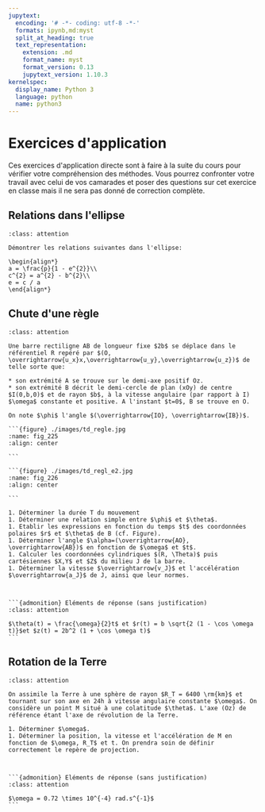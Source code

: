```yaml
---
jupytext:
  encoding: '# -*- coding: utf-8 -*-'
  formats: ipynb,md:myst
  split_at_heading: true
  text_representation:
    extension: .md
    format_name: myst
    format_version: 0.13
    jupytext_version: 1.10.3
kernelspec:
  display_name: Python 3
  language: python
  name: python3
---
```

# Exercices d'application

Ces exercices d'application directe sont à faire à la suite du cours pour vérifier votre compréhension des méthodes. Vous pourrez confronter votre travail avec celui de vos camarades et poser des questions sur cet exercice en classe mais il ne sera pas donné de correction complète.


## Relations dans l'ellipse

````{admonition} Exercice 
:class: attention

Démontrer les relations suivantes dans l'ellipse:

\begin{align*}
a = \frac{p}{1 - e^{2}}\\
c^{2} = a^{2} - b^{2}\\
e = c / a
\end{align*}

````
## Chute d'une règle

````{admonition} Exercice 
:class: attention

Une barre rectiligne AB de longueur fixe $2b$ se déplace dans le référentiel R repéré par $(O, \overrightarrow{u_x}x,\overrightarrow{u_y},\overrightarrow{u_z})$ de telle sorte que:

* son extrémité A se trouve sur le demi-axe positif Oz.
* son extrémité B décrit le demi-cercle de plan (xOy) de centre $I(0,b,0)$ et de rayon $b$, à la vitesse angulaire (par rapport à I) $\omega$ constante et positive. A l'instant $t=0$, B se trouve en O.

On note $\phi$ l'angle $(\overrightarrow{IO}, \overrightarrow{IB})$.

```{figure} ./images/td_regle.jpg
:name: fig_225
:align: center

```

```{figure} ./images/td_regl_e2.jpg
:name: fig_226
:align: center

```

1. Déterminer la durée T du mouvement 
1. Déterminer une relation simple entre $\phi$ et $\theta$. 
1. Etablir les expressions en fonction du temps $t$ des coordonnées polaires $r$ et $\theta$ de B (cf. Figure).
1. Déterminer l'angle $\alpha=(\overrightarrow{AO}, \overrightarrow{AB})$ en fonction de $\omega$ et $t$.
1. Calculer les coordonnées cylindriques $(R, \Theta)$ puis cartésiennes $X,Y$ et $Z$ du milieu J de la barre. 
1. Déterminer la vitesse $\overrightarrow{v_J}$ et l'accélération $\overrightarrow{a_J}$ de J, ainsi que leur normes.

````
````{dropdown}
 

```{admonition} Eléments de réponse (sans justification)
:class: attention

$\theta(t) = \frac{\omega}{2}t$ et $r(t) = b \sqrt{2 (1 - \cos \omega t)}$et $z(t) = 2b^2 (1 + \cos \omega t)$
```
````

## Rotation de la Terre

````{admonition} Exercice 
:class: attention

On assimile la Terre à une sphère de rayon $R_T = 6400 \rm{km}$ et tournant sur son axe en 24h à vitesse angulaire constante $\omega$. On considère un point M situé à une colatitude $\theta$. L'axe (Oz) de référence étant l'axe de révolution de la Terre.

1. Déterminer $\omega$.
1. Déterminer la position, la vitesse et l'accélération de M en fonction de $\omega, R_T$ et t. On prendra soin de définir correctement le repère de projection. 
````

````{dropdown}
 

```{admonition} Eléments de réponse (sans justification)
:class: attention

$\omega = 0.72 \times 10^{-4} rad.s^{-1}$
```
````

